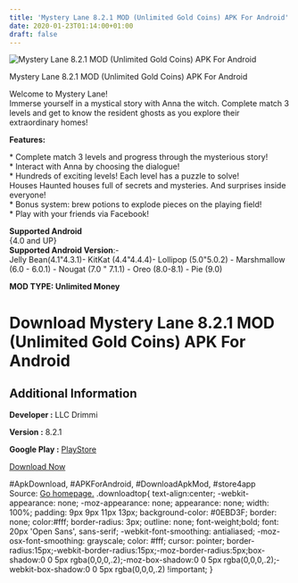 ```yaml
---
title: 'Mystery Lane 8.2.1 MOD (Unlimited Gold Coins) APK For Android'
date: 2020-01-23T01:14:00+01:00
draft: false
---
```


![Mystery Lane 8.2.1 MOD (Unlimited Gold Coins) APK For Android](https://i2.wp.com/apkhome.net/wp-content/uploads/2020/01/Mystery-Lane-8.2.1-MOD-Unlimited-Gold-Coins.png "Mystery Lane 8.2.1 MOD (Unlimited Gold Coins) APK For Android")

  

Mystery Lane 8.2.1 MOD (Unlimited Gold Coins) APK For Android

Welcome to Mystery Lane!  
Immerse yourself in a mystical story with Anna the witch. Complete match 3 levels and get to know the resident ghosts as you explore their extraordinary homes!

**Features:**

\* Complete match 3 levels and progress through the mysterious story!  
\* Interact with Anna by choosing the dialogue!  
\* Hundreds of exciting levels! Each level has a puzzle to solve!  
Houses Haunted houses full of secrets and mysteries. And surprises inside everyone!  
\* Bonus system: brew potions to explode pieces on the playing field!  
\* Play with your friends via Facebook!

**Supported Android**  
{4.0 and UP}  
**Supported Android Version**:-  
Jelly Bean(4.1"4.3.1)- KitKat (4.4"4.4.4)- Lollipop (5.0"5.0.2) - Marshmallow (6.0 - 6.0.1) - Nougat (7.0 " 7.1.1) - Oreo (8.0-8.1) - Pie (9.0)

**MOD TYPE: Unlimited Money**

Download Mystery Lane 8.2.1 MOD (Unlimited Gold Coins) APK For Android
======================================================================

Additional Information
----------------------

**Developer :** LLC Drimmi

**Version :** 8.2.1

**Google Play :** [PlayStore](https://play.google.com/store/apps/details?id=com.webgames.ghostmatch3)

  

[Download Now](https://store4app.co/post/mystery-lane-8-2-1-mod-unlimited-gold-coins-apk-for-android_1579610104)

  
#ApkDownload, #APKForAndroid, #DownloadApkMod, #store4app  
Source: [Go homepage.](https://store4app.co/post/mystery-lane-8-2-1-mod-unlimited-gold-coins-apk-for-android_1579610104) .downloadtop{ text-align:center; -webkit-appearance: none; -moz-appearance: none; appearance: none; width: 100%; padding: 9px 9px 11px 13px; background-color: #0EBD3F; border: none; color:#fff; border-radius: 3px; outline: none; font-weight;bold; font: 20px 'Open Sans', sans-serif; -webkit-font-smoothing: antialiased; -moz-osx-font-smoothing: grayscale; color: #fff; cursor: pointer; border-radius:15px;-webkit-border-radius:15px;-moz-border-radius:5px;box-shadow:0 0 5px rgba(0,0,0,.2);-moz-box-shadow:0 0 5px rgba(0,0,0,.2);-webkit-box-shadow:0 0 5px rgba(0,0,0,.2) !important; }